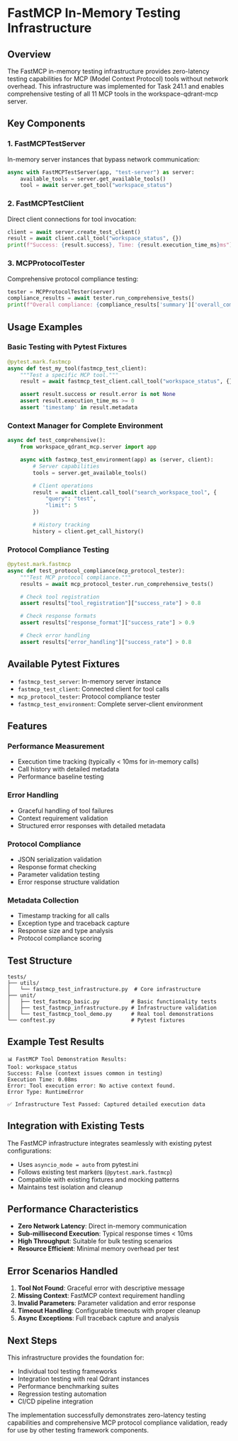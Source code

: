 # FastMCP In-Memory Testing Infrastructure

## Overview

The FastMCP in-memory testing infrastructure provides zero-latency testing capabilities for MCP (Model Context Protocol) tools without network overhead. This infrastructure was implemented for Task 241.1 and enables comprehensive testing of all 11 MCP tools in the workspace-qdrant-mcp server.

## Key Components

### 1. FastMCPTestServer
In-memory server instances that bypass network communication:
```python
async with FastMCPTestServer(app, "test-server") as server:
    available_tools = server.get_available_tools()
    tool = await server.get_tool("workspace_status")
```

### 2. FastMCPTestClient
Direct client connections for tool invocation:
```python
client = await server.create_test_client()
result = await client.call_tool("workspace_status", {})
print(f"Success: {result.success}, Time: {result.execution_time_ms}ms")
```

### 3. MCPProtocolTester
Comprehensive protocol compliance testing:
```python
tester = MCPProtocolTester(server)
compliance_results = await tester.run_comprehensive_tests()
print(f"Overall compliance: {compliance_results['summary']['overall_compliance']:.1%}")
```

## Usage Examples

### Basic Testing with Pytest Fixtures

```python
@pytest.mark.fastmcp
async def test_my_tool(fastmcp_test_client):
    """Test a specific MCP tool."""
    result = await fastmcp_test_client.call_tool("workspace_status", {})

    assert result.success or result.error is not None
    assert result.execution_time_ms >= 0
    assert 'timestamp' in result.metadata
```

### Context Manager for Complete Environment

```python
async def test_comprehensive():
    from workspace_qdrant_mcp.server import app

    async with fastmcp_test_environment(app) as (server, client):
        # Server capabilities
        tools = server.get_available_tools()

        # Client operations
        result = await client.call_tool("search_workspace_tool", {
            "query": "test",
            "limit": 5
        })

        # History tracking
        history = client.get_call_history()
```

### Protocol Compliance Testing

```python
@pytest.mark.fastmcp
async def test_protocol_compliance(mcp_protocol_tester):
    """Test MCP protocol compliance."""
    results = await mcp_protocol_tester.run_comprehensive_tests()

    # Check tool registration
    assert results["tool_registration"]["success_rate"] > 0.8

    # Check response formats
    assert results["response_format"]["success_rate"] > 0.9

    # Check error handling
    assert results["error_handling"]["success_rate"] > 0.8
```

## Available Pytest Fixtures

- `fastmcp_test_server`: In-memory server instance
- `fastmcp_test_client`: Connected client for tool calls
- `mcp_protocol_tester`: Protocol compliance tester
- `fastmcp_test_environment`: Complete server-client environment

## Features

### Performance Measurement
- Execution time tracking (typically < 10ms for in-memory calls)
- Call history with detailed metadata
- Performance baseline testing

### Error Handling
- Graceful handling of tool failures
- Context requirement validation
- Structured error responses with detailed metadata

### Protocol Compliance
- JSON serialization validation
- Response format checking
- Parameter validation testing
- Error response structure validation

### Metadata Collection
- Timestamp tracking for all calls
- Exception type and traceback capture
- Response size and type analysis
- Protocol compliance scoring

## Test Structure

```
tests/
├── utils/
│   └── fastmcp_test_infrastructure.py  # Core infrastructure
├── unit/
│   ├── test_fastmcp_basic.py          # Basic functionality tests
│   ├── test_fastmcp_infrastructure.py # Infrastructure validation
│   └── test_fastmcp_tool_demo.py      # Real tool demonstrations
└── conftest.py                        # Pytest fixtures
```

## Example Test Results

```
📊 FastMCP Tool Demonstration Results:
Tool: workspace_status
Success: False (context issues common in testing)
Execution Time: 0.08ms
Error: Tool execution error: No active context found.
Error Type: RuntimeError

✅ Infrastructure Test Passed: Captured detailed execution data
```

## Integration with Existing Tests

The FastMCP infrastructure integrates seamlessly with existing pytest configurations:

- Uses `asyncio_mode = auto` from pytest.ini
- Follows existing test markers (`@pytest.mark.fastmcp`)
- Compatible with existing fixtures and mocking patterns
- Maintains test isolation and cleanup

## Performance Characteristics

- **Zero Network Latency**: Direct in-memory communication
- **Sub-millisecond Execution**: Typical response times < 10ms
- **High Throughput**: Suitable for bulk testing scenarios
- **Resource Efficient**: Minimal memory overhead per test

## Error Scenarios Handled

1. **Tool Not Found**: Graceful error with descriptive message
2. **Missing Context**: FastMCP context requirement handling
3. **Invalid Parameters**: Parameter validation and error response
4. **Timeout Handling**: Configurable timeouts with proper cleanup
5. **Async Exceptions**: Full traceback capture and analysis

## Next Steps

This infrastructure provides the foundation for:
- Individual tool testing frameworks
- Integration testing with real Qdrant instances
- Performance benchmarking suites
- Regression testing automation
- CI/CD pipeline integration

The implementation successfully demonstrates zero-latency testing capabilities and comprehensive MCP protocol compliance validation, ready for use by other testing framework components.